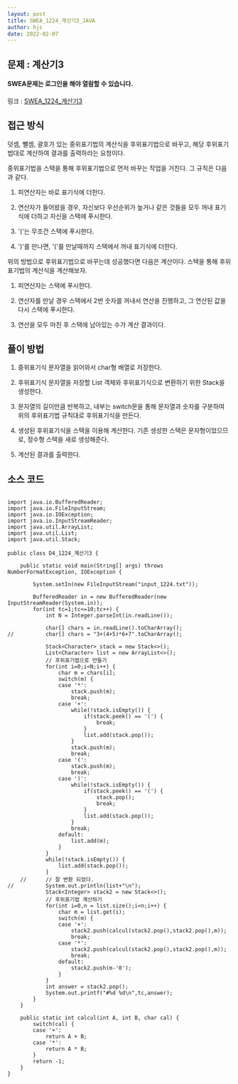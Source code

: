 ```yaml
---
layout: post
title: SWEA_1224_계산기3_JAVA
author: hjs
date: 2022-02-07
---
```


## 문제 : 계산기3

#### SWEA문제는 로그인을 해야 열람할 수 있습니다.

링크 : [SWEA_1224_계산기3](https://swexpertacademy.com/main/code/problem/problemDetail.do?contestProbId=AV14tDX6AFgCFAYD&categoryId=AV14tDX6AFgCFAYD&categoryType=CODE&problemTitle=1224&orderBy=FIRST_REG_DATETIME&selectCodeLang=ALL&select-1=&pageSize=10&pageIndex=1)


## 접근 방식
덧셈, 뺄셈, 괄호가 있는 중위표기법의 계산식을 후위표기법으로 바꾸고, 해당 후위표기법대로 계산하여 결과를 출력하라는 요청이다.

중위표기법을 스택을 통해 후위표기법으로 먼저 바꾸는 작업을 거친다. 그 규칙은 다음과 같다.

1. 피연산자는 바로 표기식에 더한다.

2. 연산자가 들어왔을 경우, 자신보다 우선순위가 높거나 같은 것들을 모두 꺼내 표기식에 더하고 자신을 스택에 푸시한다.

3. '('는 무조건 스택에 푸시한다.

4. ')'를 만나면, '('를 만날때까지 스택에서 꺼내 표기식에 더한다.

위의 방법으로 후위표기법으로 바꾸는데 성공했다면 다음은 계산이다. 스택을 통해 후위표기법의 계산식을 계산해보자.

1. 피연산자는 스택에 푸시한다.

2. 연산자를 만날 경우 스택에서 2번 숫자를 꺼내서 연산을 진행하고, 그 연산된 값을 다시 스택에 푸시한다.

3. 연산을 모두 마친 후 스택에 남아있는 수가 계산 결과이다.

## 풀이 방법

1. 중위표기식 문자열을 읽어와서 char형 배열로 저장한다.

2. 후위표기식 문자열을 저장할 List 객체와 후위표기식으로 변환하기 위한 Stack을 생성한다.

3. 문자열의 길이만큼 반복하고, 내부는 switch문을 통해 문자열과 숫자를 구분하여 위의 후위표기법 규칙대로 후위표기식을 만든다.

4. 생성된 후위표기식을 스택을 이용해 계산한다. 기존 생성한 스택은 문자형이었으므로, 정수형 스택을 새로 생성해준다.

5. 계산된 결과를 출력한다.


## 소스 코드

~~~

import java.io.BufferedReader;
import java.io.FileInputStream;
import java.io.IOException;
import java.io.InputStreamReader;
import java.util.ArrayList;
import java.util.List;
import java.util.Stack;

public class D4_1224_계산기3 {

	public static void main(String[] args) throws NumberFormatException, IOException {

		System.setIn(new FileInputStream("input_1224.txt"));

		BufferedReader in = new BufferedReader(new InputStreamReader(System.in));
		for(int tc=1;tc<=10;tc++) {
			int N = Integer.parseInt(in.readLine());

			char[] chars = in.readLine().toCharArray();
//			char[] chars = "3+(4+5)*6+7".toCharArray();

			Stack<Character> stack = new Stack<>();
			List<Character> list = new ArrayList<>();
			// 후위표기법으로 만들기
			for(int i=0;i<N;i++) {
				char m = chars[i];
				switch(m) {
				case '*':
					stack.push(m);
					break;
				case '+':
					while(!stack.isEmpty()) {
						if(stack.peek() == '(') {
							break;
						}
						list.add(stack.pop());
					}
					stack.push(m);
					break;
				case '(':
					stack.push(m);
					break;
				case ')':
					while(!stack.isEmpty()) {
						if(stack.peek() == '(') {
							stack.pop();
							break;
						}
						list.add(stack.pop());
					}
					break;
				default:
					list.add(m);
				}
			}
			while(!stack.isEmpty()) {
				list.add(stack.pop());
			}
	//		// 잘 변환 되었다.
//			System.out.println(list+"\n");
			Stack<Integer> stack2 = new Stack<>();
			// 후위표기법 계산하기
			for(int i=0,n = list.size();i<n;i++) {
				char m = list.get(i);
				switch(m) {
				case '+':
					stack2.push(calcul(stack2.pop(),stack2.pop(),m));
					break;
				case '*':
					stack2.push(calcul(stack2.pop(),stack2.pop(),m));
					break;
				default:
					stack2.push(m-'0');
				}
			}
			int answer = stack2.pop();
			System.out.printf("#%d %d\n",tc,answer);
		}
	}

	public static int calcul(int A, int B, char cal) {
		switch(cal) {
		case '+':
			return A + B;
		case '*':
			return A * B;
		}
		return -1;
	}
}

~~~
